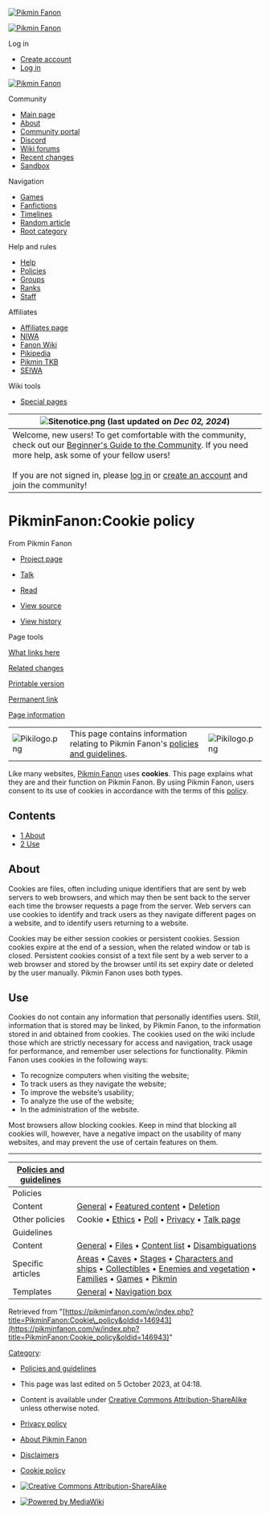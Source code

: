 [![Pikmin Fanon](https://cdn.pikminfanon.com/c/ce/SideWiki.png)](https://pikminfanon.com/wiki/Main_Page "Visit the main page")

[![Pikmin Fanon](https://cdn.pikminfanon.com/c/ce/SideWiki.png)](https://pikminfanon.com/wiki/Main_Page)

 Log in

* [Create account](https://pikminfanon.com/w/index.php?title=Special:CreateAccount&returnto=PikminFanon%3ACookie+policy "You are encouraged to create an account and log in; however, it is not mandatory")
* [Log in](https://pikminfanon.com/w/index.php?title=Special:UserLogin&returnto=PikminFanon%3ACookie+policy "You are encouraged to log in; however, it is not mandatory [o]")

 

[![Pikmin Fanon](https://cdn.pikminfanon.com/c/ce/SideWiki.png)](https://pikminfanon.com/wiki/Main_Page "Visit the main page")

Community

* [Main page](https://pikminfanon.com/wiki/Main_Page)
* [About](https://pikminfanon.com/wiki/PikminFanon:About)
* [Community portal](https://pikminfanon.com/wiki/PikminFanon:Community_portal)
* [Discord](https://fanonwiki.org/wiki/Fanon_Wiki:Discord)
* [Wiki forums](https://pikminfanon.com/wiki/Forum:Index)
* [Recent changes](https://pikminfanon.com/wiki/Special:RecentChanges "A list of recent changes in the wiki [r]")
* [Sandbox](https://pikminfanon.com/wiki/PikminFanon:Sandbox)

Navigation

* [Games](https://pikminfanon.com/wiki/Category:Games)
* [Fanfictions](https://pikminfanon.com/wiki/Category:Fanfictions)
* [Timelines](https://pikminfanon.com/wiki/PikminFanon:Timeline)
* [Random article](https://pikminfanon.com/wiki/Special:Random "Load a random page [x]")
* [Root category](https://pikminfanon.com/wiki/Category:Categories)

Help and rules

* [Help](https://pikminfanon.com/wiki/Help:Contents)
* [Policies](https://pikminfanon.com/wiki/PikminFanon:Policies_and_guidelines)
* [Groups](https://pikminfanon.com/wiki/Help:Group_rights)
* [Ranks](https://pikminfanon.com/wiki/PikminFanon:Ranks)
* [Staff](https://pikminfanon.com/wiki/Forum:Official_list_of_staff)

Affiliates

* [Affiliates page](https://pikminfanon.com/wiki/PikminFanon:Affiliates)
* [NIWA](http://niwanetwork.org/)
* [Fanon Wiki](https://fanonwiki.org/wiki/Main_Page)
* [Pikipedia](https://www.pikminwiki.com/Main_Page)
* [Pikmin TKB](https://pikmintkb.com/wiki/Main_Page)
* [SEIWA](http://seiwanetwork.org/)

Wiki tools

* [Special pages](https://pikminfanon.com/wiki/Special:SpecialPages "A list of all special pages [q]")

| ![Sitenotice.png](https://cdn.pikminfanon.com/thumb/3/30/Sitenotice.png/100px-Sitenotice.png) (last updated on _Dec 02, 2024_) |
| --- |
| Welcome, new users! To get comfortable with the community, check out our [Beginner's Guide to the Community](https://pikminfanon.com/wiki/PikminFanon:Community_guide "PikminFanon:Community guide"). If you need more help, ask some of your fellow users!<br><br>If you are not signed in, please [log in](https://pikminfanon.com/wiki/Special:UserLogin "Special:UserLogin") or [create an account](https://pikminfanon.com/wiki/Special:CreateAccount "Special:CreateAccount") and join the community! |

PikminFanon:Cookie policy
=========================

From Pikmin Fanon

*  [Project page](https://pikminfanon.com/wiki/PikminFanon:Cookie_policy "View the project page [a]")
*  [Talk](https://pikminfanon.com/w/index.php?title=PikminFanon_talk:Cookie_policy&action=edit&redlink=1 "Discussion about the content page (page does not exist) [t]")

*  [Read](https://pikminfanon.com/wiki/PikminFanon:Cookie_policy)
*  [View source](https://pikminfanon.com/w/index.php?title=PikminFanon:Cookie_policy&action=edit "This page is protected.
    You can view its source [e]")
*  [View history](https://pikminfanon.com/w/index.php?title=PikminFanon:Cookie_policy&action=history "Past revisions of this page [h]")

Page tools

 [What links here](https://pikminfanon.com/wiki/Special:WhatLinksHere/PikminFanon:Cookie_policy "A list of all wiki pages that link here [j]")

 [Related changes](https://pikminfanon.com/wiki/Special:RecentChangesLinked/PikminFanon:Cookie_policy "Recent changes in pages linked from this page [k]")

 [Printable version](javascript:print(); "Printable version of this page [p]")

 [Permanent link](https://pikminfanon.com/w/index.php?title=PikminFanon:Cookie_policy&oldid=146943 "Permanent link to this revision of this page")

 [Page information](https://pikminfanon.com/w/index.php?title=PikminFanon:Cookie_policy&action=info "More information about this page")

|     |     |     |
| --- | --- | --- |
| ![Pikilogo.png](https://cdn.pikminfanon.com/thumb/d/db/Pikilogo.png/50px-Pikilogo.png) | This page contains information relating to Pikmin Fanon's [policies and guidelines](https://pikminfanon.com/wiki/PikminFanon:Policies_and_guidelines "PikminFanon:Policies and guidelines"). | ![Pikilogo.png](https://cdn.pikminfanon.com/thumb/d/db/Pikilogo.png/50px-Pikilogo.png) |

Like many websites, [Pikmin Fanon](https://pikminfanon.com/wiki/PikminFanon:About "PikminFanon:About") uses **cookies**. This page explains what they are and their function on Pikmin Fanon. By using Pikmin Fanon, users consent to its use of cookies in accordance with the terms of this [policy](https://pikminfanon.com/wiki/PikminFanon:Policies_and_guidelines "PikminFanon:Policies and guidelines").

Contents
--------

* [1 About](#About)
* [2 Use](#Use)

About
-----

Cookies are files, often including unique identifiers that are sent by web servers to web browsers, and which may then be sent back to the server each time the browser requests a page from the server. Web servers can use cookies to identify and track users as they navigate different pages on a website, and to identify users returning to a website.

Cookies may be either session cookies or persistent cookies. Session cookies expire at the end of a session, when the related window or tab is closed. Persistent cookies consist of a text file sent by a web server to a web browser and stored by the browser until its set expiry date or deleted by the user manually. Pikmin Fanon uses both types.

Use
---

Cookies do not contain any information that personally identifies users. Still, information that is stored may be linked, by Pikmin Fanon, to the information stored in and obtained from cookies. The cookies used on the wiki include those which are strictly necessary for access and navigation, track usage for performance, and remember user selections for functionality. Pikmin Fanon uses cookies in the following ways:

* To recognize computers when visiting the website;
* To track users as they navigate the website;
* To improve the website’s usability;
* To analyze the use of the website;
* In the administration of the website.

Most browsers allow blocking cookies. Keep in mind that blocking all cookies will, however, have a negative impact on the usability of many websites, and may prevent the use of certain features on them.

* * *

| [Policies and guidelines](https://pikminfanon.com/wiki/PikminFanon:Policies_and_guidelines "PikminFanon:Policies and guidelines") |     |
| --- | --- |
| Policies |     |
| Content | [General](https://pikminfanon.com/wiki/PikminFanon:General_content_policy "PikminFanon:General content policy") • [Featured content](https://pikminfanon.com/wiki/PikminFanon:Featured_content "PikminFanon:Featured content") • [Deletion](https://pikminfanon.com/wiki/PikminFanon:Deletion_policy "PikminFanon:Deletion policy") |
| Other policies | Cookie • [Ethics](https://pikminfanon.com/wiki/PikminFanon:Code_of_conduct "PikminFanon:Code of conduct") • [Poll](https://pikminfanon.com/wiki/PikminFanon:Poll_policy "PikminFanon:Poll policy") • [Privacy](https://pikminfanon.com/wiki/PikminFanon:Privacy_policy "PikminFanon:Privacy policy") • [Talk page](https://pikminfanon.com/wiki/PikminFanon:Talk_page_policy "PikminFanon:Talk page policy") |
| Guidelines |     |
| Content | [General](https://pikminfanon.com/wiki/PikminFanon:General_content_guidelines "PikminFanon:General content guidelines") • [Files](https://pikminfanon.com/wiki/PikminFanon:File_guidelines "PikminFanon:File guidelines") • [Content list](https://pikminfanon.com/wiki/PikminFanon:Content_list_guidelines "PikminFanon:Content list guidelines") • [Disambiguations](https://pikminfanon.com/wiki/PikminFanon:Disambiguation_page_guidelines "PikminFanon:Disambiguation page guidelines") |
| Specific articles | [Areas](https://pikminfanon.com/wiki/PikminFanon:Area_article_guidelines "PikminFanon:Area article guidelines") • [Caves](https://pikminfanon.com/wiki/PikminFanon:Cave_article_guidelines "PikminFanon:Cave article guidelines") • [Stages](https://pikminfanon.com/wiki/PikminFanon:Stage_article_guidelines "PikminFanon:Stage article guidelines") • [Characters and ships](https://pikminfanon.com/wiki/PikminFanon:Character_and_ship_article_guidelines "PikminFanon:Character and ship article guidelines") • [Collectibles](https://pikminfanon.com/wiki/PikminFanon:Collectible_article_guidelines "PikminFanon:Collectible article guidelines") • [Enemies and vegetation](https://pikminfanon.com/wiki/PikminFanon:Enemy_and_plant_article_guidelines "PikminFanon:Enemy and plant article guidelines") • [Families](https://pikminfanon.com/wiki/PikminFanon:Family_article_guidelines "PikminFanon:Family article guidelines") • [Games](https://pikminfanon.com/wiki/PikminFanon:Game_article_guidelines "PikminFanon:Game article guidelines") • [Pikmin](https://pikminfanon.com/wiki/PikminFanon:Pikmin_article_guidelines "PikminFanon:Pikmin article guidelines") |
| Templates | [General](https://pikminfanon.com/wiki/PikminFanon:Template_guidelines "PikminFanon:Template guidelines") • [Navigation box](https://pikminfanon.com/wiki/PikminFanon:Navigation_box_guidelines "PikminFanon:Navigation box guidelines") |

Retrieved from "[https://pikminfanon.com/w/index.php?title=PikminFanon:Cookie\_policy&oldid=146943](https://pikminfanon.com/w/index.php?title=PikminFanon:Cookie_policy&oldid=146943)"

[Category](https://pikminfanon.com/wiki/Special:Categories "Special:Categories"):

* [Policies and guidelines](https://pikminfanon.com/wiki/Category:Policies_and_guidelines "Category:Policies and guidelines")

* This page was last edited on 5 October 2023, at 04:18.
* Content is available under [Creative Commons Attribution-ShareAlike](https://creativecommons.org/licenses/by-sa/4.0/) unless otherwise noted.

* [Privacy policy](https://pikminfanon.com/wiki/PikminFanon:Privacy_policy)
* [About Pikmin Fanon](https://pikminfanon.com/wiki/PikminFanon:About)
* [Disclaimers](https://pikminfanon.com/wiki/PikminFanon:General_disclaimer)
* [Cookie policy](https://pikminfanon.com/wiki/PikminFanon:Cookie_policy)

* [![Creative Commons Attribution-ShareAlike](/w/resources/assets/licenses/cc-by-sa.png)](https://creativecommons.org/licenses/by-sa/4.0/)
* [![Powered by MediaWiki](/w/resources/assets/poweredby_mediawiki_88x31.png)](https://www.mediawiki.org/)